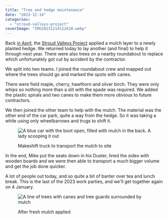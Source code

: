 ```yaml
---
title: "Tree and hedge maintenance"
date: "2023-12-14"
categories: 
  - "stroud-valleys-project"
coverImage: "IMG20231214112410.webp"
---
```


Back [in April](https://diary.uncountable.uk/2023/04/mulching-hedgerow/), the [Stroud Valleys Project](https://www.stroudvalleysproject.org/) applied a mulch layer to a newly planted hedge. We returned today to lay another (and final) to help it through next year. There were also trees on a nearby roundabout to replace which unfortunately got cut by accident by the contractor.

We split into two teams. I joined the roundabout crew and mapped out where the trees should go and marked the spots with canes.

There were field maple, cherry, hawthorn and silver birch. They were only whips so nothing more than a slit with the spade was required. We added the plastic spirals and two canes to make them more obvious to future contractors.

We then joined the other team to help with the mulch. The material was the other end of the car park, quite a way from the hedge. So it was taking a while using only wheelbarrows and trugs to shift it.

<figure>

![A blue car with the boot open, filled with mulch in the back. A lady scooping it out](images/IMG20231214121633-768x1024.webp)

<figcaption>

Makeshift truck to transport the mulch to site

</figcaption>

</figure>

In the end, Mike put the seats down in his Duster, lined the sides with wooden boards and we were then able to transport a much bigger volume and get the job done quicker.

A lot of people out today, and so quite a bit of banter over tea and lunch break. This is the last of the 2023 work parties, and we'll get together again on 4 January.

<figure>

![A line of trees with canes and tree guards surrounded by mulch](images/IMG20231214121404-768x1024.webp)

<figcaption>

After fresh mulch applied

</figcaption>

</figure>
